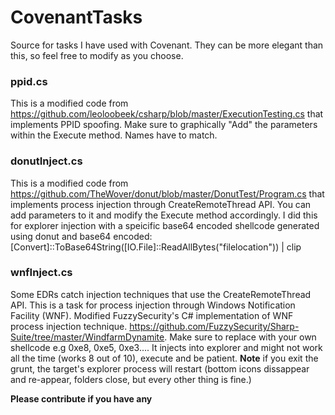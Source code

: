 # CovenantTasks
Source for tasks I have used with Covenant. They can be more elegant than this, so feel free to modify as you choose.

### ppid.cs
This is a modified code from https://github.com/leoloobeek/csharp/blob/master/ExecutionTesting.cs that implements PPID spoofing.
Make sure to graphically "Add" the parameters within the Execute method. Names have to match.

### donutInject.cs
This is a modified code from https://github.com/TheWover/donut/blob/master/DonutTest/Program.cs that implements process injection through CreateRemoteThread API. You can add parameters to it and modify the Execute method accordingly. I did this for explorer injection with a speicific base64 encoded shellcode generated using donut and base64 encoded: [Convert]::ToBase64String([IO.File]::ReadAllBytes("filelocation")) | clip

### wnfInject.cs
Some EDRs catch injection techniques that use the CreateRemoteThread API. This is a task for process injection through Windows Notification Facility (WNF). Modified FuzzySecurity's C# implementation of WNF process injection technique. https://github.com/FuzzySecurity/Sharp-Suite/tree/master/WindfarmDynamite. Make sure to replace <Place Shellcode here> with your own shellcode e.g 0xe8, 0xe5, 0xe3.... 
It injects into explorer and might not work all the time (works 8 out of 10), execute and be patient. 
 **Note** if you exit the grunt, the target's explorer process will restart (bottom icons dissappear and re-appear, folders close, but every other thing is fine.)
  
 **Please contribute if you have any**
